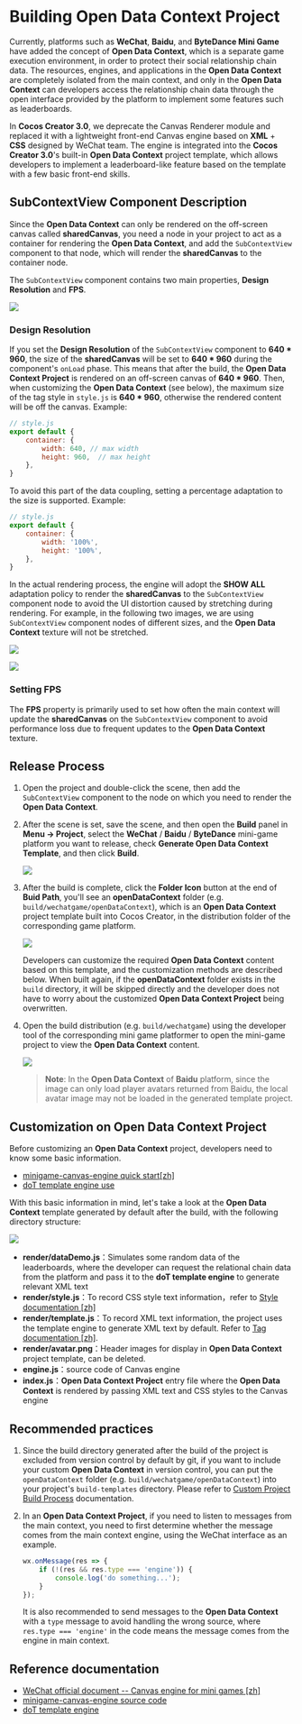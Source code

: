 # Building Open Data Context Project

Currently, platforms such as **WeChat**, **Baidu**, and **ByteDance Mini Game** have added the concept of **Open Data Context**, which is a separate game execution environment, in order to protect their social relationship chain data. The resources, engines, and applications in the **Open Data Context** are completely isolated from the main context, and only in the **Open Data Context** can developers access the relationship chain data through the open interface provided by the platform to implement some features such as leaderboards.

In **Cocos Creator 3.0**, we deprecate the Canvas Renderer module and replaced it with a lightweight front-end Canvas engine based on **XML** + **CSS** designed by WeChat team. The engine is integrated into the **Cocos Creator 3.0**'s built-in **Open Data Context** project template, which allows developers to implement a leaderboard-like feature based on the template with a few basic front-end skills.

## SubContextView Component Description

Since the **Open Data Context** can only be rendered on the off-screen canvas called **sharedCanvas**, you need a node in your project to act as a container for rendering the **Open Data Context**, and add the `SubContextView` component to that node, which will render the **sharedCanvas** to the container node.

The `SubContextView` component contains two main properties, **Design Resolution** and **FPS**.

![](./build-open-data-context/sub-context-view.png)

### Design Resolution

If you set the **Design Resolution** of the `SubContextView` component to **640 * 960**, the size of the **sharedCanvas** will be set to **640 * 960** during the component's `onLoad` phase. This means that after the build, the **Open Data Context Project** is rendered on an off-screen canvas of **640 * 960**. Then, when customizing the **Open Data Context** (see below), the maximum size of the tag style in `style.js` is **640 * 960**, otherwise the rendered content will be off the canvas. Example:

```js
// style.js
export default {
    container: {
        width: 640, // max width
        height: 960,  // max height
    },
}
```

To avoid this part of the data coupling, setting a percentage adaptation to the size is supported. Example:

```js
// style.js
export default {
    container: {
        width: '100%',
        height: '100%',
    },
}
```

In the actual rendering process, the engine will adopt the **SHOW ALL** adaptation policy to render the **sharedCanvas** to the `SubContextView` component node to avoid the UI distortion caused by stretching during rendering. For example, in the following two images, we are using `SubContextView` component nodes of different sizes, and the **Open Data Context** texture will not be stretched.

![](./build-open-data-context/adaption-1.png)

![](./build-open-data-context/adaption-2.png)

### Setting FPS

The **FPS** property is primarily used to set how often the main context will update the **sharedCanvas** on the `SubContextView` component to avoid performance loss due to frequent updates to the **Open Data Context** texture.

## Release Process

1. Open the project and double-click the scene, then add the `SubContextView` component to the node on which you need to render the **Open Data Context**.

2. After the scene is set, save the scene, and then open the **Build** panel in **Menu -> Project**, select the **WeChat** / **Baidu** / **ByteDance** mini-game platform you want to release, check **Generate Open Data Context Template**, and then click **Build**.

    ![](./build-open-data-context/generate-template.png)

3. After the build is complete, click the **Folder Icon** button at the end of **Buid Path**, you'll see an **openDataContext** folder (e.g. `build/wechatgame/openDataContext`), which is an **Open Data Context** project template built into Cocos Creator, in the distribution folder of the corresponding game platform.

    ![](./build-open-data-context/build-output.png)

    Developers can customize the required **Open Data Context** content based on this template, and the customization methods are described below. When built again, if the **openDataContext** folder exists in the `build` directory, it will be skipped directly and the developer does not have to worry about the customized **Open Data Context Project** being overwritten.

4. Open the build distribution (e.g. `build/wechatgame`) using the developer tool of the corresponding mini game platformer to open the mini-game project to view the **Open Data Context** content.

    ![](./build-open-data-context/show-in-devtool.png)

    > **Note**: In the **Open Data Context** of **Baidu** platform, since the image can only load player avatars returned from Baidu, the local avatar image may not be loaded in the generated template project.

## Customization on Open Data Context Project

Before customizing an **Open Data Context** project, developers need to know some basic information.
- [minigame-canvas-engine quick start[zh]](https://wechat-miniprogram.github.io/minigame-canvas-engine/api/guide.html#%E5%AE%89%E8%A3%85)
- [doT template engine use](http://olado.github.io/doT/?spm=a2c6h.12873639.0.0.36f45227oKu0XO)

With this basic information in mind, let's take a look at the **Open Data Context** template generated by default after the build, with the following directory structure:

![](./build-open-data-context/folder-structure.png)

- **render/dataDemo.js**：Simulates some random data of the leaderboards, where the developer can request the relational chain data from the platform and pass it to the **doT template engine** to generate relevant XML text
- **render/style.js**：To record CSS style text information，refer to [Style documentation [zh]](https://wechat-miniprogram.github.io/minigame-canvas-engine/api/style.html#%E5%B8%83%E5%B1%80)
- **render/template.js**：To record XML text information, the project uses the template engine to generate XML text by default. Refer to [Tag documentation [zh]](https://wechat-miniprogram.github.io/minigame-canvas-engine/api/tags.html#%E6%A0%87%E7%AD%BE%E5%88%97%E8%A1%A8).
- **render/avatar.png**：Header images for display in **Open Data Context** project template, can be deleted.
- **engine.js**：source code of Canvas engine
- **index.js**：**Open Data Context Project** entry file where the **Open Data Context** is rendered by passing XML text and CSS styles to the Canvas engine

## Recommended practices

1. Since the build directory generated after the build of the project is excluded from version control by default by git, if you want to include your custom **Open Data Context** in version control, you can put the `openDataContext` folder (e.g. `build/wechatgame/openDataContext`) into your project's `build-templates` directory. Please refer to [Custom Project Build Process](./custom-project-build-template.md) documentation.

2. In an **Open Data Context Project**, if you need to listen to messages from the main context, you need to first determine whether the message comes from the main context engine, using the WeChat interface as an example.

    ```js
    wx.onMessage(res => {
        if (!(res && res.type === 'engine')) {
            console.log('do something...');
        }
    });
    ```
    
    It is also recommended to send messages to the **Open Data Context** with a `type` message to avoid handling the wrong source, where `res.type === 'engine'` in the code means the message comes from the engine in main context.

## Reference documentation

- [WeChat official document -- Canvas engine for mini games [zh]](https://wechat-miniprogram.github.io/minigame-canvas-engine/)
- [minigame-canvas-engine source code](https://github.com/wechat-miniprogram/minigame-canvas-engine)
- [doT template engine](http://olado.github.io/doT/?spm=a2c6h.12873639.0.0.36f45227oKu0XO)
